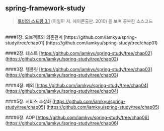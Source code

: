 ## spring-framework-study 

> [토비의 스프링 3.1](http://book.naver.com/bookdb/book_detail.nhn?bid=7006516) (이일민 저. 에이콘출판. 2010) 을 보며 공부한 소스코드

<br>
####1장. 오브젝트와 의존관계 [https://github.com/iamkyu/spring-study/tree/chap01] (https://github.com/iamkyu/spring-study/tree/chap01)

####2장. 테스트 [https://github.com/iamkyu/spring-study/tree/chap02] (https://github.com/iamkyu/spring-study/tree/chap02)

####3장. 템플릿 [https://github.com/iamkyu/spring-study/tree/chap03] (https://github.com/iamkyu/spring-study/tree/chap03)

####4장. 예외 [https://github.com/iamkyu/spring-study/tree/chap04] (https://github.com/iamkyu/spring-study/tree/chap04)

####5장. 서비스 추상화 [https://github.com/iamkyu/spring-study/tree/chap05] (https://github.com/iamkyu/spring-study/tree/chap05)

####6장. AOP [https://github.com/iamkyu/spring-study/tree/chap06] (https://github.com/iamkyu/spring-study/tree/chap06)
